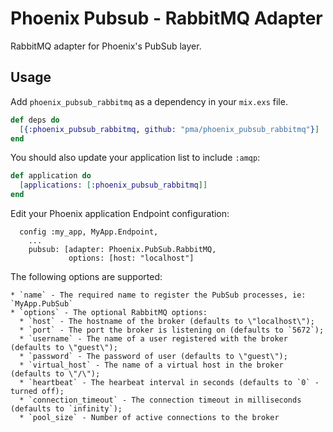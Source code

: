 Phoenix Pubsub - RabbitMQ Adapter
=================================

RabbitMQ adapter for Phoenix's PubSub layer.

## Usage

Add `phoenix_pubsub_rabbitmq` as a dependency in your `mix.exs` file.

```elixir
def deps do
  [{:phoenix_pubsub_rabbitmq, github: "pma/phoenix_pubsub_rabbitmq"}]
end
```

You should also update your application list to include `:amqp`:

```elixir
def application do
  [applications: [:phoenix_pubsub_rabbitmq]]
end
```

Edit your Phoenix application Endpoint configuration:

      config :my_app, MyApp.Endpoint,
        ...
        pubsub: [adapter: Phoenix.PubSub.RabbitMQ,
                 options: [host: "localhost"]


The following options are supported:

    * `name` - The required name to register the PubSub processes, ie: `MyApp.PubSub`
    * `options` - The optional RabbitMQ options:
      * `host` - The hostname of the broker (defaults to \"localhost\");
      * `port` - The port the broker is listening on (defaults to `5672`);
      * `username` - The name of a user registered with the broker (defaults to \"guest\");
      * `password` - The password of user (defaults to \"guest\");
      * `virtual_host` - The name of a virtual host in the broker (defaults to \"/\");
      * `heartbeat` - The hearbeat interval in seconds (defaults to `0` - turned off);
      * `connection_timeout` - The connection timeout in milliseconds (defaults to `infinity`);
      * `pool_size` - Number of active connections to the broker
